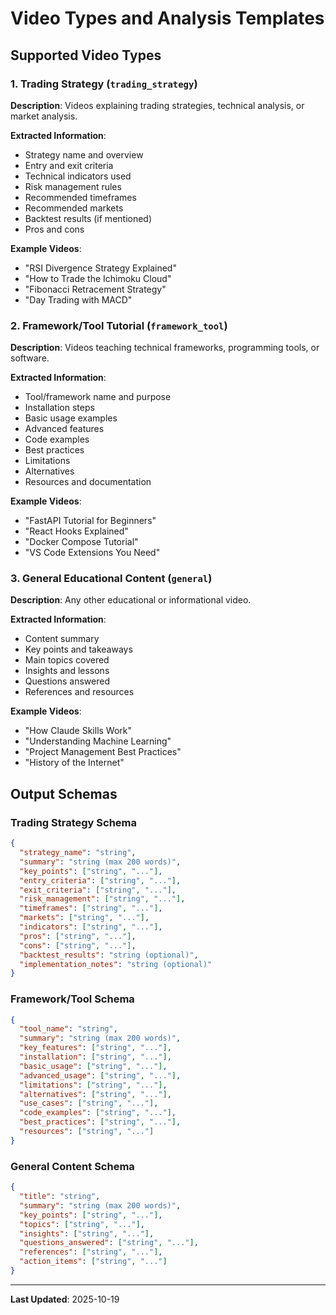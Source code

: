 # Video Types and Analysis Templates

## Supported Video Types

### 1. Trading Strategy (`trading_strategy`)

**Description**: Videos explaining trading strategies, technical analysis, or market analysis.

**Extracted Information**:
- Strategy name and overview
- Entry and exit criteria
- Technical indicators used
- Risk management rules
- Recommended timeframes
- Recommended markets
- Backtest results (if mentioned)
- Pros and cons

**Example Videos**:
- "RSI Divergence Strategy Explained"
- "How to Trade the Ichimoku Cloud"
- "Fibonacci Retracement Strategy"
- "Day Trading with MACD"

### 2. Framework/Tool Tutorial (`framework_tool`)

**Description**: Videos teaching technical frameworks, programming tools, or software.

**Extracted Information**:
- Tool/framework name and purpose
- Installation steps
- Basic usage examples
- Advanced features
- Code examples
- Best practices
- Limitations
- Alternatives
- Resources and documentation

**Example Videos**:
- "FastAPI Tutorial for Beginners"
- "React Hooks Explained"
- "Docker Compose Tutorial"
- "VS Code Extensions You Need"

### 3. General Educational Content (`general`)

**Description**: Any other educational or informational video.

**Extracted Information**:
- Content summary
- Key points and takeaways
- Main topics covered
- Insights and lessons
- Questions answered
- References and resources

**Example Videos**:
- "How Claude Skills Work"
- "Understanding Machine Learning"
- "Project Management Best Practices"
- "History of the Internet"

## Output Schemas

### Trading Strategy Schema

```json
{
  "strategy_name": "string",
  "summary": "string (max 200 words)",
  "key_points": ["string", "..."],
  "entry_criteria": ["string", "..."],
  "exit_criteria": ["string", "..."],
  "risk_management": ["string", "..."],
  "timeframes": ["string", "..."],
  "markets": ["string", "..."],
  "indicators": ["string", "..."],
  "pros": ["string", "..."],
  "cons": ["string", "..."],
  "backtest_results": "string (optional)",
  "implementation_notes": "string (optional)"
}
```

### Framework/Tool Schema

```json
{
  "tool_name": "string",
  "summary": "string (max 200 words)",
  "key_features": ["string", "..."],
  "installation": ["string", "..."],
  "basic_usage": ["string", "..."],
  "advanced_usage": ["string", "..."],
  "limitations": ["string", "..."],
  "alternatives": ["string", "..."],
  "use_cases": ["string", "..."],
  "code_examples": ["string", "..."],
  "best_practices": ["string", "..."],
  "resources": ["string", "..."]
}
```

### General Content Schema

```json
{
  "title": "string",
  "summary": "string (max 200 words)",
  "key_points": ["string", "..."],
  "topics": ["string", "..."],
  "insights": ["string", "..."],
  "questions_answered": ["string", "..."],
  "references": ["string", "..."],
  "action_items": ["string", "..."]
}
```

---

**Last Updated**: 2025-10-19


